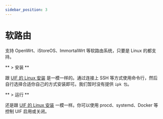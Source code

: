 ```yaml
---
sidebar_position: 3
---
```


# 软路由

支持 OpenWrt、iStoreOS、ImmortalWrt 等软路由系统，只要是 Linux 的都支持。

** > 安装 **

跟 [UIF 的 Linux 安装](./linux.md) 是一模一样的。通过连接上 SSH 等方式使用命令行，然后自行选择合适你自己的方式安装即可。我们暂时没有提供 `ipk 包`。

** > 运行 **

还是跟 [UIF 的 Linux 安装](./linux.md) 一模一样。你可以使用 procd、systemd、Docker 等控制 UIF 启用或关闭。
